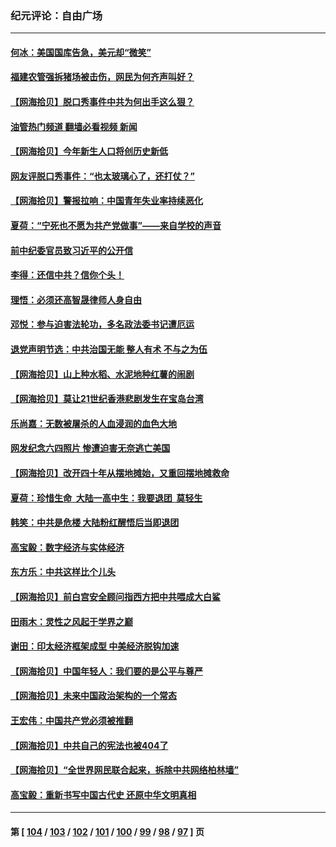 ### 纪元评论：自由广场
---
#### [何冰：美国国库告急，美元却“微笑”](../../pages/nsc993/n14001383.md?05220330) 
#### [福建农管强拆猪场被击伤，网民为何齐声叫好？](../../pages/nsc993/n14001381.md?05220330) 
#### [【网海拾贝】脱口秀事件中共为何出手这么狠？](../../pages/nsc993/n14001233.md?05220330) 
#### [油管热门频道 翻墙必看视频 新闻](ok?05220330)
#### [【网海拾贝】今年新生人口将创历史新低](../../pages/nsc993/n14000721.md?05220330) 
#### [网友评脱口秀事件：“也太玻璃心了，还打仗？”](../../pages/nsc993/n14000298.md?05220330) 
#### [【网海拾贝】警报拉响：中国青年失业率持续恶化](../../pages/nsc993/n13999281.md?05220330) 
#### [夏荷：“宁死也不愿为共产党做事”——来自学校的声音](../../pages/nsc993/n13998694.md?05220330) 
#### [前中纪委官员致习近平的公开信](../../pages/nsc993/n13995804.md?05220330) 
#### [李得：还信中共？信你个头！](../../pages/nsc993/n13996136.md?05220330) 
#### [理悟：必须还高智晟律师人身自由](../../pages/nsc993/n13995715.md?05220330) 
#### [邓悦：参与迫害法轮功，多名政法委书记遭厄运](../../pages/nsc993/n13995336.md?05220330) 
#### [退党声明节选：中共治国无能 整人有术 不与之为伍](../../pages/nsc993/n13995312.md?05220330) 
#### [【网海拾贝】山上种水稻、水泥地种红薯的闹剧](../../pages/nsc993/n13994499.md?05220330) 
#### [【网海拾贝】莫让21世纪香港悲剧发生在宝岛台湾](../../pages/nsc993/n13993582.md?05220330) 
#### [乐尚嘉：无数被屠杀的人血浸润的血色大地](../../pages/nsc993/n13992819.md?05220330) 
#### [网发纪念六四照片 惨遭迫害无奈逃亡美国](../../pages/nsc993/n13992080.md?05220330) 
#### [【网海拾贝】改开四十年从摆地摊始，又重回摆地摊救命](../../pages/nsc993/n13991072.md?05220330) 
#### [夏荷：珍惜生命  大陆一高中生：我要退团  莫轻生](../../pages/nsc993/n13991106.md?05220330) 
#### [韩笑：中共是危楼 大陆粉红醒悟后当即退团](../../pages/nsc993/n13990174.md?05220330) 
#### [高宝毅：数字经济与实体经济](../../pages/nsc993/n13990217.md?05220330) 
#### [东方乐：中共这样比个儿头](../../pages/nsc993/n13990205.md?05220330) 
#### [【网海拾贝】前白宫安全顾问指西方把中共喂成大白鲨](../../pages/nsc993/n13989997.md?05220330) 
#### [田雨木：灵性之风起于学界之巅](../../pages/nsc993/n13989995.md?05220330) 
#### [谢田：印太经济框架成型 中美经济脱钩加速](../../pages/nsc993/n13989200.md?05220330) 
#### [【网海拾贝】中国年轻人：我们要的是公平与尊严](../../pages/nsc993/n13989370.md?05220330) 
#### [【网海拾贝】未来中国政治架构的一个常态](../../pages/nsc993/n13989013.md?05220330) 
#### [王宏伟：中国共产党必须被推翻](../../pages/nsc993/n13988942.md?05220330) 
#### [【网海拾贝】中共自己的宪法也被404了](../../pages/nsc993/n13987067.md?05220330) 
#### [【网海拾贝】“全世界网民联合起来，拆除中共网络柏林墙”](../../pages/nsc993/n13986349.md?05220330) 
#### [高宝毅：重新书写中国古代史 还原中华文明真相](../../pages/nsc993/n13986309.md?05220330) 

---
#### 第 [ [104](./104.md?05220330) / [103](./103.md?05220330) / [102](./102.md?05220330) / [101](./101.md?05220330) / [100](./100.md?05220330) / [99](./99.md?05220330) / [98](./98.md?05220330) / [97](./97.md?05220330) ] 页
